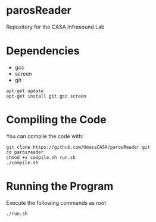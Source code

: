 # parosReader
Repository for the CASA Infrasound Lab

# Dependencies
* gcc
* screen
* git

```
apt-get update
apt-get install git gcc screen
```

# Compiling the Code
You can compile the code with:
```
git clone https://github.com/UmassCASA/parosReader.git
cd parosreader
chmod +x compile.sh run.sh
./compile.sh
```
# Running the Program
Execute the following commands as root
```
./run.sh
```
